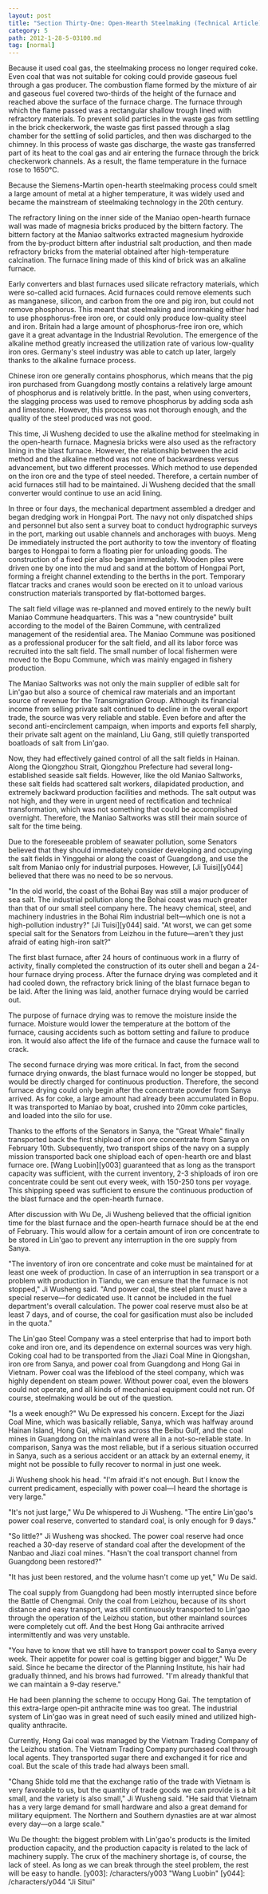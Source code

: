 ```yaml
---
layout: post
title: "Section Thirty-One: Open-Hearth Steelmaking (Technical Article)"
category: 5
path: 2012-1-28-5-03100.md
tag: [normal]
---
```


Because it used coal gas, the steelmaking process no longer required coke. Even coal that was not suitable for coking could provide gaseous fuel through a gas producer. The combustion flame formed by the mixture of air and gaseous fuel covered two-thirds of the height of the furnace and reached above the surface of the furnace charge. The furnace through which the flame passed was a rectangular shallow trough lined with refractory materials. To prevent solid particles in the waste gas from settling in the brick checkerwork, the waste gas first passed through a slag chamber for the settling of solid particles, and then was discharged to the chimney. In this process of waste gas discharge, the waste gas transferred part of its heat to the coal gas and air entering the furnace through the brick checkerwork channels. As a result, the flame temperature in the furnace rose to 1650°C.

Because the Siemens-Martin open-hearth steelmaking process could smelt a large amount of metal at a higher temperature, it was widely used and became the mainstream of steelmaking technology in the 20th century.

The refractory lining on the inner side of the Maniao open-hearth furnace wall was made of magnesia bricks produced by the bittern factory. The bittern factory at the Maniao saltworks extracted magnesium hydroxide from the by-product bittern after industrial salt production, and then made refractory bricks from the material obtained after high-temperature calcination. The furnace lining made of this kind of brick was an alkaline furnace.

Early converters and blast furnaces used silicate refractory materials, which were so-called acid furnaces. Acid furnaces could remove elements such as manganese, silicon, and carbon from the ore and pig iron, but could not remove phosphorus. This meant that steelmaking and ironmaking either had to use phosphorus-free iron ore, or could only produce low-quality steel and iron. Britain had a large amount of phosphorus-free iron ore, which gave it a great advantage in the Industrial Revolution. The emergence of the alkaline method greatly increased the utilization rate of various low-quality iron ores. Germany's steel industry was able to catch up later, largely thanks to the alkaline furnace process.

Chinese iron ore generally contains phosphorus, which means that the pig iron purchased from Guangdong mostly contains a relatively large amount of phosphorus and is relatively brittle. In the past, when using converters, the slagging process was used to remove phosphorus by adding soda ash and limestone. However, this process was not thorough enough, and the quality of the steel produced was not good.

This time, Ji Wusheng decided to use the alkaline method for steelmaking in the open-hearth furnace. Magnesia bricks were also used as the refractory lining in the blast furnace. However, the relationship between the acid method and the alkaline method was not one of backwardness versus advancement, but two different processes. Which method to use depended on the iron ore and the type of steel needed. Therefore, a certain number of acid furnaces still had to be maintained. Ji Wusheng decided that the small converter would continue to use an acid lining.

In three or four days, the mechanical department assembled a dredger and began dredging work in Hongpai Port. The navy not only dispatched ships and personnel but also sent a survey boat to conduct hydrographic surveys in the port, marking out usable channels and anchorages with buoys. Meng De immediately instructed the port authority to tow the inventory of floating barges to Hongpai to form a floating pier for unloading goods. The construction of a fixed pier also began immediately. Wooden piles were driven one by one into the mud and sand at the bottom of Hongpai Port, forming a freight channel extending to the berths in the port. Temporary flatcar tracks and cranes would soon be erected on it to unload various construction materials transported by flat-bottomed barges.

The salt field village was re-planned and moved entirely to the newly built Maniao Commune headquarters. This was a "new countryside" built according to the model of the Bairen Commune, with centralized management of the residential area. The Maniao Commune was positioned as a professional producer for the salt field, and all its labor force was recruited into the salt field. The small number of local fishermen were moved to the Bopu Commune, which was mainly engaged in fishery production.

The Maniao Saltworks was not only the main supplier of edible salt for Lin'gao but also a source of chemical raw materials and an important source of revenue for the Transmigration Group. Although its financial income from selling private salt continued to decline in the overall export trade, the source was very reliable and stable. Even before and after the second anti-encirclement campaign, when imports and exports fell sharply, their private salt agent on the mainland, Liu Gang, still quietly transported boatloads of salt from Lin'gao.

Now, they had effectively gained control of all the salt fields in Hainan. Along the Qiongzhou Strait, Qiongzhou Prefecture had several long-established seaside salt fields. However, like the old Maniao Saltworks, these salt fields had scattered salt workers, dilapidated production, and extremely backward production facilities and methods. The salt output was not high, and they were in urgent need of rectification and technical transformation, which was not something that could be accomplished overnight. Therefore, the Maniao Saltworks was still their main source of salt for the time being.

Due to the foreseeable problem of seawater pollution, some Senators believed that they should immediately consider developing and occupying the salt fields in Yinggehai or along the coast of Guangdong, and use the salt from Maniao only for industrial purposes. However, [Ji Tuisi][y044] believed that there was no need to be so nervous.

"In the old world, the coast of the Bohai Bay was still a major producer of sea salt. The industrial pollution along the Bohai coast was much greater than that of our small steel company here. The heavy chemical, steel, and machinery industries in the Bohai Rim industrial belt—which one is not a high-pollution industry?" [Ji Tuisi][y044] said. "At worst, we can get some special salt for the Senators from Leizhou in the future—aren't they just afraid of eating high-iron salt?"

The first blast furnace, after 24 hours of continuous work in a flurry of activity, finally completed the construction of its outer shell and began a 24-hour furnace drying process. After the furnace drying was completed and it had cooled down, the refractory brick lining of the blast furnace began to be laid. After the lining was laid, another furnace drying would be carried out.

The purpose of furnace drying was to remove the moisture inside the furnace. Moisture would lower the temperature at the bottom of the furnace, causing accidents such as bottom setting and failure to produce iron. It would also affect the life of the furnace and cause the furnace wall to crack.

The second furnace drying was more critical. In fact, from the second furnace drying onwards, the blast furnace would no longer be stopped, but would be directly charged for continuous production. Therefore, the second furnace drying could only begin after the concentrate powder from Sanya arrived. As for coke, a large amount had already been accumulated in Bopu. It was transported to Maniao by boat, crushed into 20mm coke particles, and loaded into the silo for use.

Thanks to the efforts of the Senators in Sanya, the "Great Whale" finally transported back the first shipload of iron ore concentrate from Sanya on February 10th. Subsequently, two transport ships of the navy on a supply mission transported back one shipload each of open-hearth ore and blast furnace ore. [Wang Luobin][y003] guaranteed that as long as the transport capacity was sufficient, with the current inventory, 2-3 shiploads of iron ore concentrate could be sent out every week, with 150-250 tons per voyage. This shipping speed was sufficient to ensure the continuous production of the blast furnace and the open-hearth furnace.

After discussion with Wu De, Ji Wusheng believed that the official ignition time for the blast furnace and the open-hearth furnace should be at the end of February. This would allow for a certain amount of iron ore concentrate to be stored in Lin'gao to prevent any interruption in the ore supply from Sanya.

"The inventory of iron ore concentrate and coke must be maintained for at least one week of production. In case of an interruption in sea transport or a problem with production in Tiandu, we can ensure that the furnace is not stopped," Ji Wusheng said. "And power coal, the steel plant must have a special reserve—for dedicated use. It cannot be included in the fuel department's overall calculation. The power coal reserve must also be at least 7 days, and of course, the coal for gasification must also be included in the quota."

The Lin'gao Steel Company was a steel enterprise that had to import both coke and iron ore, and its dependence on external sources was very high. Coking coal had to be transported from the Jiazi Coal Mine in Qiongshan, iron ore from Sanya, and power coal from Guangdong and Hong Gai in Vietnam. Power coal was the lifeblood of the steel company, which was highly dependent on steam power. Without power coal, even the blowers could not operate, and all kinds of mechanical equipment could not run. Of course, steelmaking would be out of the question.

"Is a week enough?" Wu De expressed his concern. Except for the Jiazi Coal Mine, which was basically reliable, Sanya, which was halfway around Hainan Island, Hong Gai, which was across the Beibu Gulf, and the coal mines in Guangdong on the mainland were all in a not-so-reliable state. In comparison, Sanya was the most reliable, but if a serious situation occurred in Sanya, such as a serious accident or an attack by an external enemy, it might not be possible to fully recover to normal in just one week.

Ji Wusheng shook his head. "I'm afraid it's not enough. But I know the current predicament, especially with power coal—I heard the shortage is very large."

"It's not just large," Wu De whispered to Ji Wusheng. "The entire Lin'gao's power coal reserve, converted to standard coal, is only enough for 9 days."

"So little?" Ji Wusheng was shocked. The power coal reserve had once reached a 30-day reserve of standard coal after the development of the Nanbao and Jiazi coal mines. "Hasn't the coal transport channel from Guangdong been restored?"

"It has just been restored, and the volume hasn't come up yet," Wu De said.

The coal supply from Guangdong had been mostly interrupted since before the Battle of Chengmai. Only the coal from Leizhou, because of its short distance and easy transport, was still continuously transported to Lin'gao through the operation of the Leizhou station, but other mainland sources were completely cut off. And the best Hong Gai anthracite arrived intermittently and was very unstable.

"You have to know that we still have to transport power coal to Sanya every week. Their appetite for power coal is getting bigger and bigger," Wu De said. Since he became the director of the Planning Institute, his hair had gradually thinned, and his brows had furrowed. "I'm already thankful that we can maintain a 9-day reserve."

He had been planning the scheme to occupy Hong Gai. The temptation of this extra-large open-pit anthracite mine was too great. The industrial system of Lin'gao was in great need of such easily mined and utilized high-quality anthracite.

Currently, Hong Gai coal was managed by the Vietnam Trading Company of the Leizhou station. The Vietnam Trading Company purchased coal through local agents. They transported sugar there and exchanged it for rice and coal. But the scale of this trade had always been small.

"Chang Shide told me that the exchange ratio of the trade with Vietnam is very favorable to us, but the quantity of trade goods we can provide is a bit small, and the variety is also small," Ji Wusheng said. "He said that Vietnam has a very large demand for small hardware and also a great demand for military equipment. The Northern and Southern dynasties are at war almost every day—on a large scale."

Wu De thought: the biggest problem with Lin'gao's products is the limited production capacity, and the production capacity is related to the lack of machinery supply. The crux of the machinery shortage is, of course, the lack of steel. As long as we can break through the steel problem, the rest will be easy to handle.
[y003]: /characters/y003 "Wang Luobin"
[y044]: /characters/y044 "Ji Situi"